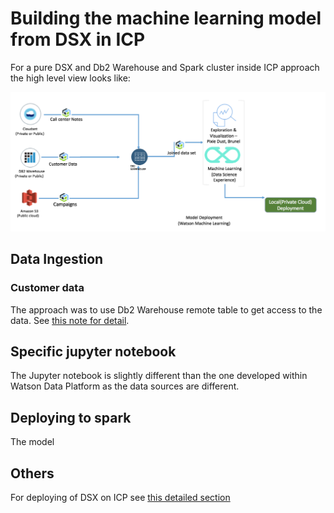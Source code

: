 # Building the machine learning model from DSX in ICP

For a pure DSX and Db2 Warehouse and Spark cluster inside ICP approach the high level view looks like:

![](syst-ctx-dsx-spark.png)

## Data Ingestion
### Customer data
The approach was to use Db2 Warehouse remote table to get access to the data. See [this note for detail](../data/README.md).

## Specific jupyter notebook
The Jupyter notebook is slightly different than the one developed within Watson Data Platform as the data sources are different.

## Deploying to spark
The model

## Others
For deploying of DSX on ICP see [this detailed section](https://github.com/ibm-cloud-architecture/refarch-analytics/tree/master/docs/ICP)
